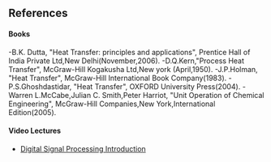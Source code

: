 ## References
#### Books
-B.K. Dutta, "Heat Transfer: principles and applications", Prentice Hall of India Private Ltd,New Delhi(November,2006).
-D.Q.Kern,"Process Heat Transfer", McGraw-Hill Kogakusha Ltd,New york (April,1950).
-J.P.Holman, "Heat Transfer", McGraw-Hill International Book Company(1983).
-P.S.Ghoshdastidar, "Heat Transfer", OXFORD University Press(2004).
-Warren L.McCabe,Julian C. Smith,Peter Harriot, "Unit Operation of Chemical Engineering", McGraw-Hill Companies,New York,International Edition(2005).

#### Video Lectures
- [Digital Signal Processing Introduction](https://nptel.ac.in/)


